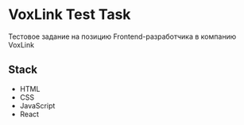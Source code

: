 # VoxLink Test Task

Тестовое задание на позицию Frontend-разработчика в компанию VoxLink

## Stack

- HTML
- CSS
- JavaScript
- React
